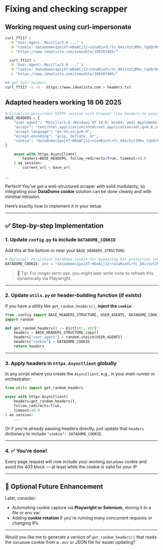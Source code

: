 # Fixing and checking scrapper

## Working request using curl-impersonate

```bash
curl_ff117 \
  -H "User-Agent: Mozilla/5.0 ..." \
  -H "Cookie: datadome=1pojXT~HDeACj12~n1naRzaYLrYc_O4icVzt2M6v_tqGQrNozhNTzn9df68HGFjSDP6A~Kq2ZUx3ckB~miYL2ZYwifj9SP7KKTll2O72gRNYaRUii5DJVCewrZt4F2zj" \
  -L "https://www.idealista.com/inmueble/108387485/"

  curl_ff117 \
  -H "User-Agent: Mozilla/5.0 ..." \
  -H "Cookie: datadome=1pojXT~HDeACj12~n1naRzaYLrYc_O4icVzt2M6v_tqGQrNozhNTzn9df68HGFjSDP6A~Kq2ZUx3ckB~miYL2ZYwifj9SP7KKTll2O72gRNYaRUii5DJVCewrZt4F2zj" \
  -L "https://www.idealista.com/inmueble/108387485/"
```

```bash
## get full headers
curl_ff117 -s -D - https://www.idealista.com > headers.txt
```

## Adapted headers working 18 06 2025

```python
# Establish persistent HTTPX session with browser-like headers to avoid blocking
BASE_HEADERS = {
    "user-agent": "Mozilla/5.0 (Windows NT 10.0; Win64; x64) AppleWebKit/537.36 (KHTML, like Gecko) Chrome/96.0.4664.110 Safari/537.36",
    "accept": "text/html,application/xhtml+xml,application/xml;q=0.9,image/webp,image/apng,*/*;q=0.8",
    "accept-language": "en-US;en;q=0.9",
    "accept-encoding": "gzip, deflate, br",
    "cookie": "datadome=1pojXT~HDeACj12~n1naRzaYLrYc_O4icVzt2M6v_tqGQrNozhNTzn9df68HGFjSDP6A~Kq2ZUx3ckB~miYL2ZYwifj9SP7KKTll2O72gRNYaRUii5DJVCewrZt4F2zj"
}

```

```python
    async with httpx.AsyncClient(
        headers=BASE_HEADERS, follow_redirects=True, timeout=10.0
    ) as session:
        current_url = base_url
```

...

Perfect! You've got a well-structured scraper with solid modularity, so integrating your **DataDome cookie** solution can be done cleanly and with minimal intrusion.

Here’s exactly how to implement it in your setup:

---

## ✅ **Step-by-step Implementation**

### 1. **Update `config.py` to include `DATADOME_COOKIE`**

Add this at the bottom or near your `BASE_HEADERS_STRUCTURE`:

```python
# Optional: Persistent DataDome cookie for bypassing bot protection (expires fast)
DATADOME_COOKIE: str = "datadome=1pojXT~HDeACj12~n1naRzaYLrYc_O4icVzt2M6v_tqGQrNozhNTzn9df68HGFjSDP6A~Kq2ZUx3ckB~miYL2ZYwifj9SP7KKTll2O72gRNYaRUii5DJVCewrZt4F2zj"
```

> 📝 Tip: For longer-term use, you might later write code to refresh this dynamically via Playwright.

---

### 2. **Update `utils.py` or header-building function (if exists)**

If you have a utility like `get_random_headers()`, **inject the `cookie`**:

```python
from .config import BASE_HEADERS_STRUCTURE, USER_AGENTS, DATADOME_COOKIE
import random

def get_random_headers() -> Dict[str, str]:
    headers = BASE_HEADERS_STRUCTURE.copy()
    headers["user-agent"] = random.choice(USER_AGENTS)
    headers["cookie"] = DATADOME_COOKIE
    return headers
```

---

### 3. **Apply headers in `httpx.AsyncClient` globally**

In any script where you create the `AsyncClient`, e.g., in your main runner or orchestrator:

```python
from utils import get_random_headers

async with httpx.AsyncClient(
    headers=get_random_headers(),
    follow_redirects=True,
    timeout=10.0
) as session:
    ...
```

Or if you're already passing headers directly, just update that `headers` dictionary to include `"cookie": DATADOME_COOKIE`.

---

### 4. ✅ You're done!

Every page request will now include your working `datadome` cookie and avoid the 403 block — at least while the cookie is valid for your IP.

---

## 🔄 Optional Future Enhancement

Later, consider:

- Automating cookie capture via **Playwright or Selenium**, storing it to a file or env var.
- Adding **cookie rotation** if you're running many concurrent requests or changing IPs.

---

Would you like me to generate a version of `get_random_headers()` that reads the `datadome` cookie from a `.env` or JSON file for easier updating?

